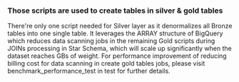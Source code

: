 ### Those scripts are used to create tables in silver & gold tables
There're only one script needed for Silver layer as it denormalizes all Bronze tables into one single table. It leverages the ARRAY structure of BigQuery which reduces data scanning jobs in the remaining Gold scripts during JOINs processing in Star Schema, which will scale up significantly when the dataset reaches GBs of weight.
For performance improvement of reducing billing cost for data scanning in create gold tables jobs, please visit benchmark_performance_test in test for further details.
